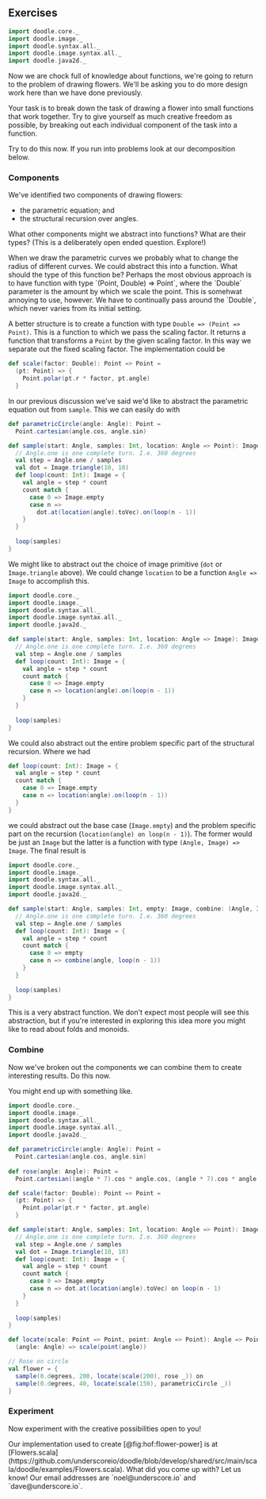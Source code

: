 ## Exercises

```scala mdoc:invisible
import doodle.core._
import doodle.image._
import doodle.syntax.all._
import doodle.image.syntax.all._
import doodle.java2d._
```

Now we are chock full of knowledge about functions, we're going to return to the problem of drawing flowers. 
We'll be asking you to do more design work here than we have done previously.

Your task is to break down the task of drawing a flower into small functions that work together. 
Try to give yourself as much creative freedom as possible, by breaking out each individual component of the task into a function.

Try to do this now. If you run into problems look at our decomposition below.

### Components

We've identified two components of drawing flowers:

- the parametric equation; and
- the structural recursion over angles.

What other components might we abstract into functions? What are their types? (This is a deliberately open ended question. Explore!)

<div class="solution">
When we draw the parametric curves we probably what to change the radius of different curves.
We could abstract this into a function. 
What should the type of this function be? 
Perhaps the most obvious approach is to have function with type `(Point, Double) => Point`, where the `Double` parameter is the amount by which we scale the point. 
This is somehwat annoying to use, however. We have to continually pass around the `Double`, which never varies from its initial setting. 

A better structure is to create a function with type `Double => (Point => Point)`. 
This is a function to which we pass the scaling factor. 
It returns a function that transforms a `Point` by the given scaling factor. 
In this way we separate out the fixed scaling factor. The implementation could be

```scala mdoc:silent
def scale(factor: Double): Point => Point = 
  (pt: Point) => {
    Point.polar(pt.r * factor, pt.angle)
  }
```

In our previous discussion we've said we'd like to abstract the parametric equation out from `sample`. 
This we can easily do with

```scala mdoc:invisible
def parametricCircle(angle: Angle): Point =
  Point.cartesian(angle.cos, angle.sin)
```

```scala mdoc:silent
def sample(start: Angle, samples: Int, location: Angle => Point): Image = {
  // Angle.one is one complete turn. I.e. 360 degrees
  val step = Angle.one / samples
  val dot = Image.triangle(10, 10)
  def loop(count: Int): Image = {
    val angle = step * count
    count match {
      case 0 => Image.empty
      case n =>
        dot.at(location(angle).toVec).on(loop(n - 1))
    }
  }
  
  loop(samples)
}
```

We might like to abstract out the choice of image primitive (`dot` or `Image.triangle` above). 
We could change `location` to be a function `Angle => Image` to accomplish this. 

```scala mdoc:reset:invisible
import doodle.core._
import doodle.image._
import doodle.syntax.all._
import doodle.image.syntax.all._
import doodle.java2d._
```
```scala mdoc:silent
def sample(start: Angle, samples: Int, location: Angle => Image): Image = {
  // Angle.one is one complete turn. I.e. 360 degrees
  val step = Angle.one / samples
  def loop(count: Int): Image = {
    val angle = step * count
    count match {
      case 0 => Image.empty
      case n => location(angle).on(loop(n - 1))
    }
  }
  
  loop(samples)
}
```

We could also abstract out the entire problem specific part of the structural recursion. 
Where we had

```scala
def loop(count: Int): Image = {
  val angle = step * count
  count match {
    case 0 => Image.empty
    case n => location(angle).on(loop(n - 1))
  }
}
```

we could abstract out the base case (`Image.empty`) and the problem specific part on the recursion (`location(angle) on loop(n - 1)`). The former would be just an `Image` but the latter is a function with type `(Angle, Image) => Image`. The final result is

```scala mdoc:reset:invisible
import doodle.core._
import doodle.image._
import doodle.syntax.all._
import doodle.image.syntax.all._
import doodle.java2d._
```
```scala mdoc:silent
def sample(start: Angle, samples: Int, empty: Image, combine: (Angle, Image) => Image): Image = {
  // Angle.one is one complete turn. I.e. 360 degrees
  val step = Angle.one / samples
  def loop(count: Int): Image = {
    val angle = step * count
    count match {
      case 0 => empty
      case n => combine(angle, loop(n - 1))
    }
  }
  
  loop(samples)
}
```

This is a very abstract function. We don't expect most people will see this abstraction, but if you're interested in exploring this idea more you might like to read about folds and monoids.
</div>


### Combine

Now we've broken out the components we can combine them to create interesting results. Do this now.

<div class="solution">
You might end up with something like.

```scala mdoc:reset:invisible
import doodle.core._
import doodle.image._
import doodle.syntax.all._
import doodle.image.syntax.all._
import doodle.java2d._
```
```scala mdoc:silent
def parametricCircle(angle: Angle): Point =
  Point.cartesian(angle.cos, angle.sin)
  
def rose(angle: Angle): Point =
  Point.cartesian((angle * 7).cos * angle.cos, (angle * 7).cos * angle.sin)

def scale(factor: Double): Point => Point = 
  (pt: Point) => {
    Point.polar(pt.r * factor, pt.angle)
  }

def sample(start: Angle, samples: Int, location: Angle => Point): Image = {
  // Angle.one is one complete turn. I.e. 360 degrees
  val step = Angle.one / samples
  val dot = Image.triangle(10, 10)
  def loop(count: Int): Image = {
    val angle = step * count
    count match {
      case 0 => Image.empty
      case n => dot.at(location(angle).toVec) on loop(n - 1)
    }
  }
  
  loop(samples)
}

def locate(scale: Point => Point, point: Angle => Point): Angle => Point =
  (angle: Angle) => scale(point(angle))

// Rose on circle
val flower = {
  sample(0.degrees, 200, locate(scale(200), rose _)) on
  sample(0.degrees, 40, locate(scale(150), parametricCircle _)) 
}
```
</div>


### Experiment

Now experiment with the creative possibilities open to you!

<div class="solution">
Our implementation used to create [@fig:hof:flower-power] is at [Flowers.scala](https://github.com/underscoreio/doodle/blob/develop/shared/src/main/scala/doodle/examples/Flowers.scala). What did you come up with? Let us know! Our email addresses are `noel@underscore.io` and `dave@underscore.io`.
</div>
